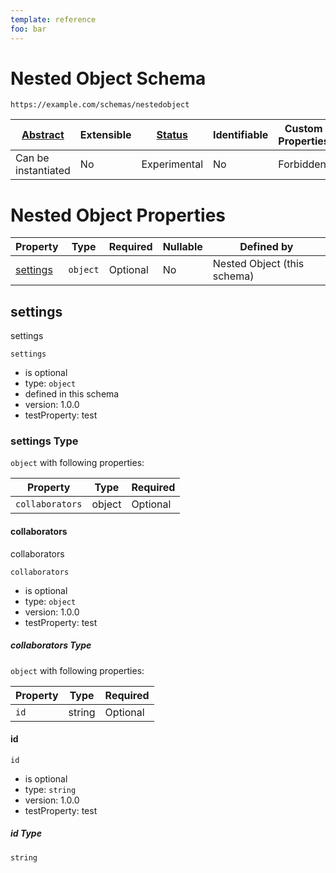 ```yaml
---
template: reference
foo: bar
---
```


# Nested Object Schema

```
https://example.com/schemas/nestedobject
```

| [Abstract](../abstract.md) | Extensible | [Status](../status.md) | Identifiable | Custom Properties | Additional Properties | Defined In                                     |
| -------------------------- | ---------- | ---------------------- | ------------ | ----------------- | --------------------- | ---------------------------------------------- |
| Can be instantiated        | No         | Experimental           | No           | Forbidden         | Forbidden             | [nestedobj.schema.json](nestedobj.schema.json) |

# Nested Object Properties

| Property              | Type     | Required | Nullable | Defined by                  |
| --------------------- | -------- | -------- | -------- | --------------------------- |
| [settings](#settings) | `object` | Optional | No       | Nested Object (this schema) |

## settings

settings

`settings`

- is optional
- type: `object`
- defined in this schema
- version: 1.0.0
- testProperty: test

### settings Type

`object` with following properties:

| Property        | Type   | Required |
| --------------- | ------ | -------- |
| `collaborators` | object | Optional |

#### collaborators

collaborators

`collaborators`

- is optional
- type: `object`
- version: 1.0.0
- testProperty: test

##### collaborators Type

`object` with following properties:

| Property | Type   | Required |
| -------- | ------ | -------- |
| `id`     | string | Optional |

#### id

`id`

- is optional
- type: `string`
- version: 1.0.0
- testProperty: test

##### id Type

`string`
